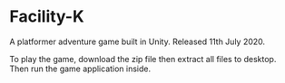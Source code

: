 # Facility-K
A platformer adventure game built in Unity. Released 11th July 2020.

To play the game, download the zip file then extract all files to desktop. Then run the game application inside.
